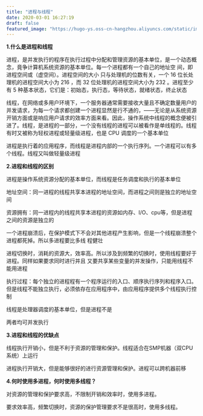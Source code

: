 ```yaml
---
title: "进程与线程"
date: 2020-03-01 16:27:19
draft: false
featured_image: "https://hugo-ys.oss-cn-hangzhou.aliyuncs.com/static/img/java.png"
---
```

**1.什么是进程和线程**

进程，是并发执行的程序在执行过程中分配和管理资源的基本单位，是一个动态概念，竟争计算机系统资源的基本单位。每一个进程都有一个自己的地址空 间，即进程空间或（虚空间）。进程空间的大小 只与处理机的位数有关，一个 16 位长处理机的进程空间大小为 216 ，而 32 位处理机的进程空间大小为 232 。进程至少有 5 种基本状态，它们是：初始态，执行态，等待状态，就绪状态，终止状态

线程，在网络或多用户环境下，一个服务器通常需要接收大量且不确定数量用户的并发请求，为每一个请求都创建一个进程显然是行不通的，——无论是从系统资源开销方面或是响应用户请求的效率方面来看。因此，操作系统中线程的概念便被引进了。线程，是进程的一部分，一个没有线程的进程可以被看作是单线程的。线程有时又被称为轻权进程或轻量级进程，也是 CPU 调度的一个基本单位

进程是执行着的应用程序，而线程是进程内部的一个执行序列。一个进程可以有多个线程。线程又叫做轻量级进程

**2.进程和线程的区别**

进程是操作系统资源分配的基本单位，而线程是任务调度和执行的基本单位

地址空间：同一进程的线程共享本进程的地址空间，而进程之间则是独立的地址空间

资源拥有：同一进程内的线程共享本进程的资源如内存、I/O、cpu等，但是进程之间的资源是独立的

一个进程崩溃后，在保护模式下不会对其他进程产生影响，但是一个线程崩溃整个进程都死掉。所以多进程要比多线 程健壮

进程切换时，消耗的资源大，效率高。所以涉及到频繁的切换时，使用线程要好于进程。同样如果要求同时进行并且 又要共享某些变量的并发操作，只能用线程不能用进程

执行过程：每个独立的进程程有一个程序运行的入口、顺序执行序列和程序入口。但是线程不能独立执行，必须依存在应用程序中，由应用程序提供多个线程执行控制

线程是处理器调度的基本单位，但是进程不是

两者均可并发执行

**3.进程和线程的优缺点**

线程执行开销小，但是不利于资源的管理和保护。线程适合在SMP机器（双CPU系统）上运行

进程执行开销大，但是能够很好的进行资源管理和保护。进程可以跨机器前移

**4.何时使用多进程，何时使用多线程？**

对资源的管理和保护要求高，不限制开销和效率时，使用多进程。

要求效率高，频繁切换时，资源的保护管理要求不是很高时，使用多线程。